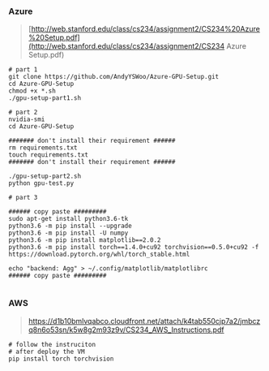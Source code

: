 ### Azure

> [http://web.stanford.edu/class/cs234/assignment2/CS234%20Azure%20Setup.pdf](http://web.stanford.edu/class/cs234/assignment2/CS234 Azure Setup.pdf)



```shell
# part 1
git clone https://github.com/AndyYSWoo/Azure-GPU-Setup.git
cd Azure-GPU-Setup
chmod +x *.sh
./gpu-setup-part1.sh

# part 2
nvidia-smi
cd Azure-GPU-Setup

####### don't install their requirement ######
rm requirements.txt
touch requirements.txt
####### don't install their requirement ######

./gpu-setup-part2.sh
python gpu-test.py

# part 3

###### copy paste #########
sudo apt-get install python3.6-tk
python3.6 -m pip install --upgrade
python3.6 -m pip install -U numpy
python3.6 -m pip install matplotlib==2.0.2
python3.6 -m pip install torch==1.4.0+cu92 torchvision==0.5.0+cu92 -f https://download.pytorch.org/whl/torch_stable.html

echo "backend: Agg" > ~/.config/matplotlib/matplotlibrc
###### copy paste #########


```





### AWS

> <https://d1b10bmlvqabco.cloudfront.net/attach/k4tab550cjp7a2/jmbczq8n6o53sn/k5w8g2m93z9v/CS234_AWS_Instructions.pdf>



```shell
# follow the instruciton
# after deploy the VM
pip install torch torchvision
```





